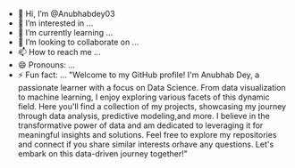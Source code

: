 - 👋 Hi, I’m @Anubhabdey03
- 👀 I’m interested in ...
- 🌱 I’m currently learning ...
- 💞️ I’m looking to collaborate on ...
- 📫 How to reach me ...
- 😄 Pronouns: ...
- ⚡ Fun fact: ...
"Welcome to my GitHub profile! I'm Anubhab Dey, a passionate learner with a focus on Data Science.
 From data visualization to machine learning, I enjoy exploring various facets of this dynamic field.
 Here you'll find a collection of my projects, showcasing my journey through data analysis, predictive
 modeling,and more. I believe in the transformative power of data and am dedicated to leveraging it for
 meaningful insights and solutions. Feel free to explore my repositories and connect if you share similar
 interests orhave any questions. Let's embark on this data-driven journey together!"
<!---
Anubhabdey03/Anubhabdey03 is a ✨ special ✨ repository because its `README.md` (this file) appears on your GitHub profile.
You can click the Preview link to take a look at your changes.
--->
